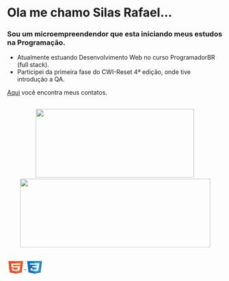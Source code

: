 ### <h1> Ola me chamo Silas Rafael...</h1>

<h3>Sou um microempreendendor que esta iniciando meus estudos na Programação. </h3>

- Atualmente estuando Desenvolvimento Web no curso ProgramadorBR (full stack).
- Participei da primeira fase do CWI-Reset 4ª edição, onde tive introdução a QA.

[Aqui](https://silas-rafael.github.io/links/) você encontra meus contatos.

##

<div align="center">
  <a href="https://github.com/silas-rafael">
  <img height="160em" width="370em" src="https://github-readme-stats.vercel.app/api?username=silas-rafael&show_icons=true&theme=dark&include_all_commits=true&count_private=true"/>
  <img height="160em" width="445" src="https://github-readme-stats.vercel.app/api/top-langs/?username=silas-rafael&layout=compact&langs_count=7&theme=dark"/>
</div>

##

<div>
  <img align="center" alt="Rafa-HTML" height="30" width="40" src="https://raw.githubusercontent.com/devicons/devicon/master/icons/html5/html5-original.svg">
  <img align="center" alt="Rafa-CSS" height="30" width="40" src="https://raw.githubusercontent.com/devicons/devicon/master/icons/css3/css3-original.svg">
</div>
